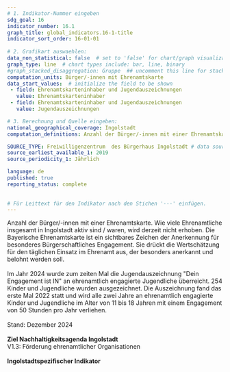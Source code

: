 ```yaml
---
# 1. Indikator-Nummer eingeben 
sdg_goal: 16 
indicator_number: 16.1
graph_title: global_indicators.16-1-title
indicator_sort_order: 16-01-01
 
# 2. Grafikart auswaehlen: 
data_non_statistical: false  # set to 'false' for chart/graph visualization 
graph_type: line  # chart types include: bar, line, binary 
#graph_stacked_disaggregation: Gruppe  ## uncomment this line for stacked bars. eplace 'Geschlecht' with the field of aggregation. 
computation_units: Bürger/-innen mit Ehrenamtskarte  
data_start_values:  # initialize the field to be shown  
 - field: Ehrenamtskarteninhaber und Jugendauszeichnungen 
   value: Ehrenamtskarteninhaber
 - field: Ehrenamtskarteninhaber und Jugendauszeichnungen 
   value: Jugendauszeichnungen

# 3. Berechnung und Quelle eingeben: 
national_geographical_coverage: Ingolstadt
computation_definitions: Anzahl der Bürger/-innen mit einer Ehrenamtskarte und Jugendauszeichnungen

SOURCE_TYPE: Freiwilligenzentrum  des Bürgerhaus Ingolstadt # data source  
source_earliest_available_1: 2019
source_periodicity_1: Jährlich

language: de   
published: true 
reporting_status: complete
 
 
# Für Leittext für den Indikator nach den Stichen '---' einfügen. 
---
```

Anzahl der Bürger/-innen mit einer Ehrenamtskarte. Wie viele Ehrenamtliche insgesamt in Ingolstadt aktiv sind / waren, wird derzeit nicht erhoben. Die Bayerische Ehrenamtskarte ist ein sichtbares Zeichen der Anerkennung für besonderes Bürgerschaftliches Engagement. Sie drückt die Wertschätzung für den täglichen Einsatz im Ehrenamt aus, der besonders anerkannt und belohnt werden soll.<br>
<br>
Im Jahr 2024 wurde zum zeiten Mal die Jugendauszeichnung "Dein Engagement ist IN" an ehrenamtlich engagierte Jugendliche überreicht. 254 Kinder und Jugendliche wurden ausgezeichnet. Die Auszeichnung fand das erste Mal 2022 statt und wird alle zwei Jahre an ehrenamtlich engagierte Kinder und Jugendliche im Alter von 11 bis 18 Jahren mit einem Engagement von 50 Stunden pro Jahr verliehen.<br>
<br>
Stand: Dezember 2024<br>
<br>
<b>Ziel Nachhaltigkeitsagenda Ingolstadt</b><br>
V1.3: Förderung ehrenamtlicher Organisationen<br>
<br>
<b>Ingolstadtspezifischer Indikator</b>
